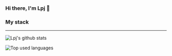 ### Hi there, I'm Lpj 👋

<!--
**luxplanjay/luxplanjay** is a ✨ _special_ ✨ repository because its `README.md` (this file) appears on your GitHub profile.

Here are some ideas to get you started:

- 🔭 I’m currently working on ...
- 🌱 I’m currently learning ...
- 👯 I’m looking to collaborate on ...
- 🤔 I’m looking for help with ...
- 💬 Ask me about ...
- 📫 How to reach me: ...
- 😄 Pronouns: ...
- ⚡ Fun fact: ...
-->

### My stack

---

![Lpj's github stats](https://github-readme-stats.vercel.app/api?username=luxplanjay&show_icons=true&count_private=true)

![Top used languages](https://github-readme-stats.vercel.app/api/top-langs/?username=anuraghazra&layout=compact)
